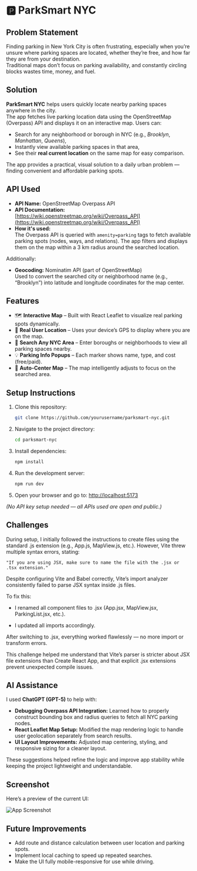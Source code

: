 # 🅿️ ParkSmart NYC

## Problem Statement
Finding parking in New York City is often frustrating, especially when you’re unsure where parking spaces are located, whether they’re free, and how far they are from your destination.  
Traditional maps don’t focus on parking availability, and constantly circling blocks wastes time, money, and fuel.  

## Solution
**ParkSmart NYC** helps users quickly locate nearby parking spaces anywhere in the city.  
The app fetches live parking location data using the OpenStreetMap (Overpass) API and displays it on an interactive map. Users can:
- Search for any neighborhood or borough in NYC (e.g., *Brooklyn*, *Manhattan*, *Queens*),
- Instantly view available parking spaces in that area,
- See their **real current location** on the same map for easy comparison.

The app provides a practical, visual solution to a daily urban problem — finding convenient and affordable parking spots.

## API Used
- **API Name:** OpenStreetMap Overpass API  
- **API Documentation:** [https://wiki.openstreetmap.org/wiki/Overpass_API](https://wiki.openstreetmap.org/wiki/Overpass_API)  
- **How it's used:**  
  The Overpass API is queried with `amenity=parking` tags to fetch available parking spots (nodes, ways, and relations). The app filters and displays them on the map within a 3 km radius around the searched location.  

Additionally:
- **Geocoding:** Nominatim API (part of OpenStreetMap)  
  Used to convert the searched city or neighborhood name (e.g., “Brooklyn”) into latitude and longitude coordinates for the map center.

## Features
- 🗺️ **Interactive Map** – Built with React Leaflet to visualize real parking spots dynamically.  
- 📍 **Real User Location** – Uses your device’s GPS to display where you are on the map.  
- 🔎 **Search Any NYC Area** – Enter boroughs or neighborhoods to view all parking spaces nearby.  
- 💡 **Parking Info Popups** – Each marker shows name, type, and cost (free/paid).  
- 🧭 **Auto-Center Map** – The map intelligently adjusts to focus on the searched area.

## Setup Instructions
1. Clone this repository:
   ```bash
   git clone https://github.com/yourusername/parksmart-nyc.git
   ```
2. Navigate to the project directory:
   ```bash
   cd parksmart-nyc
   ```
3. Install dependencies:
   ```bash
   npm install
   ```
4. Run the development server:
   ```bash
   npm run dev
   ```
5. Open your browser and go to:
   [http://localhost:5173](http://localhost:5173)

*(No API key setup needed — all APIs used are open and public.)*


## Challenges

During setup, I initially followed the instructions to create files using the standard .js extension (e.g., App.js, MapView.js, etc.).
However, Vite threw multiple syntax errors, stating:

```"If you are using JSX, make sure to name the file with the .jsx or .tsx extension."```

Despite configuring Vite and Babel correctly, Vite’s import analyzer consistently failed to parse JSX syntax inside .js files.

To fix this:

- I renamed all component files to .jsx (App.jsx, MapView.jsx, ParkingList.jsx, etc.).

- I updated all imports accordingly.

After switching to .jsx, everything worked flawlessly — no more import or transform errors.

This challenge helped me understand that Vite’s parser is stricter about JSX file extensions than Create React App, and that explicit .jsx extensions prevent unexpected compile issues.

## AI Assistance
I used **ChatGPT (GPT-5)** to help with:
- **Debugging Overpass API Integration:** Learned how to properly construct bounding box and radius queries to fetch all NYC parking nodes.  
- **React Leaflet Map Setup:** Modified the map rendering logic to handle user geolocation separately from search results.  
- **UI Layout Improvements:** Adjusted map centering, styling, and responsive sizing for a cleaner layout.  

These suggestions helped refine the logic and improve app stability while keeping the project lightweight and understandable.

## Screenshot

Here’s a preview of the current UI:

![App Screenshot](Output%20Image.png)


## Future Improvements
- Add route and distance calculation between user location and parking spots.    
- Implement local caching to speed up repeated searches.  
- Make the UI fully mobile-responsive for use while driving.  
